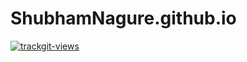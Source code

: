 # ShubhamNagure.github.io

<a href="https://trackgit.com">
<img src="https://us-central1-trackgit-analytics.cloudfunctions.net/token/ping/ln7ndmct98xfxwtybkln" alt="trackgit-views" />
</a>
